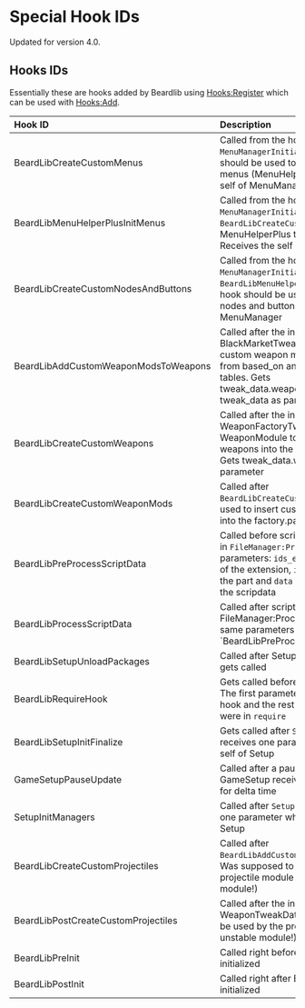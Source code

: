 # Special Hook IDs

Updated for version 4.0.

## Hooks IDs

Essentially these are hooks added by Beardlib using [Hooks:Register](https://payday-2-blt-docs.readthedocs.io/en/latest/lua/hooks/#hooksregisterhook-hook_id) which can be used with [Hooks:Add](https://payday-2-blt-docs.readthedocs.io/en/latest/lua/hooks/#hooksaddhook-hook_id-id-func).

| Hook ID | Description |  |
| :--- | :--- | :--- |
| BeardLibCreateCustomMenus | Called from the hook `MenuManagerInitialize`. This hook should be used to create all your menus \(MenuHelperPlus\). Receives the self of MenuManager |  |
| BeardLibMenuHelperPlusInitMenus | Called from the hook `MenuManagerInitialize` after `BeardLibCreateCustomMenus`. Used by MenuHelperPlus to register menus. Receives the self of MenuManager |  |
| BeardLibCreateCustomNodesAndButtons | Called from the hook `MenuManagerInitialize` after `BeardLibMenuHelperPlusInitMenus` This hook should be used to create your nodes and buttons. Receives the self of MenuManager |  |
| BeardLibAddCustomWeaponModsToWeapons | Called after the initialization of BlackMarketTweakData. Used by custom weapon mods to inherit stuff from based\_on and place stuff in tables. Gets tweak\_data.weapon.factory and tweak\_data as parameters |  |
| BeardLibCreateCustomWeapons | Called after the initialization of WeaponFactoryTweakData. Used by WeaponModule to insert custom weapons into the factory tweakdata. Gets tweak\_data.weapon.factory as the parameter |  |
| BeardLibCreateCustomWeaponMods | Called after `BeardLibCreateCustomWeapons` and is used to insert custom weapon parts into the factory.parts tweakdata | Gets tweak\_data.weapon.factory as the parameter |
| BeardLibPreProcessScriptData | Called before scriptdata get processed in `FileManager:Process`. Receives the parameters: `ids_ext` which is Idstring of the extension, `ids_path` Idstring of the part and `data` which is the data of the scripdata |  |
| BeardLibProcessScriptData | Called after scriptdata get processed in FileManager:Process. Receives the same parameters as \`BeardLibPreProcessScriptData | only that `data` gets changed by the process |
| BeardLibSetupUnloadPackages | Called after Setup:unload\_packages gets called |  |
| BeardLibRequireHook | Gets called before and after `require`. The first parameter is if the call is post hook and the rest is what parameters were in `require` |  |
| BeardLibSetupInitFinalize | Gets called after `Setup:init_finalize` receives one parameter which is the self of Setup |  |
| GameSetupPauseUpdate | Called after a paused update in GameSetup receives `t` for time and `dt` for delta time |  |
| SetupInitManagers | Called after `Setup:init_managers` gets one parameter which is the self of Setup |  |
| BeardLibCreateCustomProjectiles | Called after `BeardLibAddCustomWeaponModsToWeapons`. Was supposed to be used by the projectile module \(An unstable module!\) |  |
| BeardLibPostCreateCustomProjectiles | Called after the initialization of WeaponTweakData. Was supposed to be used by the projectile module \(An unstable module!\) |  |
| BeardLibPreInit | Called right before BeardLib gets initialized |  |
| BeardLibPostInit | Called right after BeardLib gets initialized |  |

